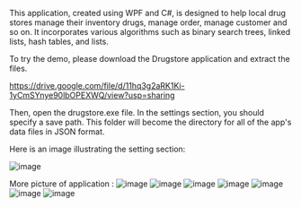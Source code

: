 This application, created using WPF and C#, is designed to help local drug stores manage their inventory drugs, manage order, manage customer and so on. It incorporates various algorithms such as binary search trees, linked lists, hash tables, and lists.

To try the demo, please download the Drugstore application and extract the files. 

https://drive.google.com/file/d/11hq3g2aRK1Ki-1yCmSYnye90lbOPEXWQ/view?usp=sharing

Then, open the drugstore.exe file. In the settings section, you should specify a save path. This folder will become the directory for all of the app's data files in JSON format.

Here is an image illustrating the setting section:

![image](https://user-images.githubusercontent.com/51502661/236881615-6270b120-f0f3-45f0-b4b2-481e74ce9987.png)

More picture of application :
![image](https://user-images.githubusercontent.com/51502661/236882063-4273bc69-c35c-4fc1-9904-3e9c2112ed27.png)
![image](https://user-images.githubusercontent.com/51502661/236882171-2608e808-e52c-494d-b18b-08aee7b92eeb.png)
![image](https://user-images.githubusercontent.com/51502661/236882287-f4ccee3a-6d49-4615-b938-8455ac802530.png)
![image](https://user-images.githubusercontent.com/51502661/236882342-6e0b21a8-8d17-45fb-bdd0-8ba6fc91ad4b.png)
![image](https://user-images.githubusercontent.com/51502661/236882486-a3c1bcf3-4fff-4b18-8d91-f55c04ff65cf.png)
![image](https://user-images.githubusercontent.com/51502661/236882820-9812dd0b-0d05-4851-b057-0cb27c44845c.png)
![image](https://user-images.githubusercontent.com/51502661/236882912-27f6bbe6-b1b7-4348-b9e9-05e7611fd79b.png)


